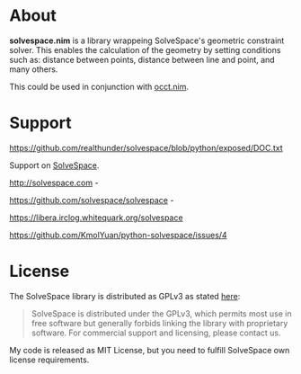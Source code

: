 # About
**solvespace.nim** is a library wrappeing SolveSpace's geometric constraint solver. This enables the calculation of the geometry by setting conditions such as: distance between points, distance between line and point, and many others.

This could be used in conjunction with [occt.nim](https://github.com/mantielero/occt.nim).


# Support
https://github.com/realthunder/solvespace/blob/python/exposed/DOC.txt

Support on [SolveSpace](https://web.libera.chat/#solvespace).

http://solvespace.com - 

https://github.com/solvespace/solvespace - 

https://libera.irclog.whitequark.org/solvespace

https://github.com/KmolYuan/python-solvespace/issues/4

# License
The SolveSpace library is distributed as GPLv3 as stated [here](https://solvespace.com/library.pl):

> SolveSpace is distributed under the GPLv3, which permits most use in free software but generally forbids linking the library with proprietary software. For commercial support and licensing, please contact us.


My code is released as MIT License, but you need to fulfill SolveSpace own license requirements.


